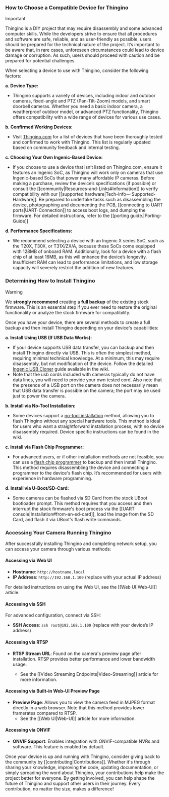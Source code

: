 ### How to Choose a Compatible Device for Thingino

> [!IMPORTANT]
> Thingino is a DIY project that may require disassembly and some advanced computer skills. While the developers strive to ensure that all procedures and software are safe, reliable, and as user-friendly as possible, users should be prepared for the technical nature of the project. It’s important to be aware that, in rare cases, unforeseen circumstances could lead to device damage or corruption. As such, users should proceed with caution and be prepared for potential challenges.

When selecting a device to use with Thingino, consider the following factors:

**a. Device Type:**  
   - Thingino supports a variety of devices, including indoor and outdoor cameras, fixed-angle and PTZ (Pan-Tilt-Zoom) models, and smart doorbell cameras. Whether you need a basic indoor camera, a weatherproof outdoor model, or advanced PTZ functionality, Thingino offers compatibility with a wide range of devices for various use cases.

**b. Confirmed Working Devices:**
   - Visit [Thingino.com](https://thingino.com) for a list of devices that have been thoroughly tested and confirmed to work with Thingino. This list is regularly updated based on community feedback and internal testing.

**c. Choosing Your Own Ingenic-Based Device:**
   - If you choose to use a device that isn’t listed on Thingino.com, ensure it features an Ingenic SoC, as Thingino will work only on cameras that use Ingenic-based SoCs that power many affordable IP cameras. Before making a purchase, review the device’s specifications (if possible) or consult the [[community|Resources-and-Links#information]] to verify compatibility with our [[supported hardware|Tech-Info-‐-Supported-Hardware]]. Be prepared to undertake tasks such as disassembling the device, photographing and documenting the PCB, [[connecting to UART ports|UART-Connection]] to access boot logs, and dumping the firmware. For detailed instructions, refer to the [[porting guide.|Porting-Guide]]

**d. Performance Specifications:**
   - We recommend selecting a device with an Ingenic X series SoC, such as the T20X, T30X, or T31X/ZX/A, because these SoCs come equipped with 128MB of onboard RAM. Additionally, look for a device with a flash chip of at least 16MB, as this will enhance the device’s longevity. Insufficient RAM can lead to performance limitations, and low storage capacity will severely restrict the addition of new features.

### Determining How to Install Thingino

> [!WARNING]  
> We **strongly recommend** creating a **full backup** of the existing stock firmware. This is an essential step if you ever need to restore the original functionality or analyze the stock firmware for compatibility.

Once you have your device, there are several methods to create a full backup and then install Thingino depending on your device's capabilities:

**a. Install Using USB (If USB Data Works):**
   - If your device supports USB data transfer, you can backup and then install Thingino directly via USB. This is often the simplest method, requiring minimal technical knowledge. At a minimum, this may require disassembly, but not modification of the device. Follow the detailed [Ingenic USB Cloner](https://github.com/themactep/thingino-firmware/wiki/Ingenic-USB-Cloner) guide available in the wiki. 
   - Note that the usb cords included with cameras typically do not have data lines, you will need to provide your own tested cord. Also note that the presence of a USB port on the camera does not necessarily mean that USB data transfer is possible on the camera; the port may be used just to power the camera.

**b. Install via No-Tool Installation:**
   - Some devices support a [no-tool installation](https://github.com/themactep/thingino-firmware/wiki/No-Tool-Installation) method, allowing you to flash Thingino without any special hardware tools. This method is ideal for users who want a straightforward installation process, with no device disassembly required. Device specific instructions can be found in the wiki.

**c. Install via Flash Chip Programmer:**
   - For advanced users, or if other installation methods are not feasible, you can use a [flash chip programmer](https://github.com/themactep/wiki/blob/master/hacking/ch341a-programmer.md) to backup and then install Thingino. This method requires disassembling the device and connecting a programmer to the device's flash chip. It’s recommended for users with experience in hardware programming.

**d. Install via U-Boot/SD-Card:**
   - Some cameras can be flashed via SD Card from the stock UBoot bootloader prompt.  This method requires that you access and then
    interrupt the stock firmware's boot process via the [[UART console|Installation#from-an-sd-card]], load the image from the SD Card, and
    flash it via UBoot's flash write commands.

### Accessing Your Camera Running Thingino

After successfully installing Thingino and completing network setup, you can access your camera through various methods:

#### Accessing via Web UI

- **Hostname**: `http://hostname.local`
- **IP Address**: `http://192.168.1.100` (replace with your actual IP address)

For detailed instructions on using the Web UI, see the [[Web UI|Web-UI]] article.

#### Accessing via SSH

For advanced configuration, connect via SSH:
- **SSH Access**: `ssh root@192.168.1.100` (replace with your device’s IP address)

#### Accessing via RTSP

- **RTSP Stream URL**: Found on the camera's preview page after installation. RTSP provides better performance and lower bandwidth usage. 
 
  - See the [[Video Streaming Endpoints|Video-Streaming]] article for more information.

#### Accessing via Built-in Web-UI Preview Page

- **Preview Page**: Allows you to view the camera feed in MJPEG format directly in a web browser. Note that this method provides lower framerates compared to RTSP.
  - See the [[Web UI|Web-UI]] article for more information.

#### Accessing via ONVIF

- **ONVIF Support**: Enables integration with ONVIF-compatible NVRs and software. This feature is enabled by default.

Once your device is up and running with Thingino, consider giving back to the community by [[contributing|Contributions]]. Whether it's through sharing your knowledge, improving the code, updating documentation, or simply spreading the word about Thingino, your contributions help make the project better for everyone. By getting involved, you can help shape the future of Thingino and support other users in their journey. Every contribution, no matter the size, makes a difference!